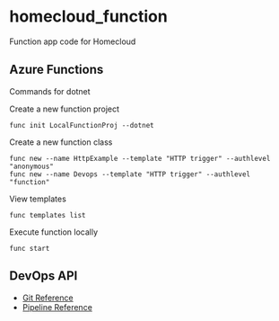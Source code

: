 # homecloud_function
Function app code for Homecloud

## Azure Functions

Commands for dotnet

Create a new function project

```
func init LocalFunctionProj --dotnet
```

Create a new function class

```
func new --name HttpExample --template "HTTP trigger" --authlevel "anonymous"
func new --name Devops --template "HTTP trigger" --authlevel "function"
```

View templates

```
func templates list
```

Execute function locally

```
func start
```

## DevOps API

- [Git Reference](https://docs.microsoft.com/en-us/rest/api/azure/devops/git/?view=azure-devops-rest-6.0)
- [Pipeline Reference](https://docs.microsoft.com/en-us/rest/api/azure/devops/pipelines/?view=azure-devops-rest-6.0)